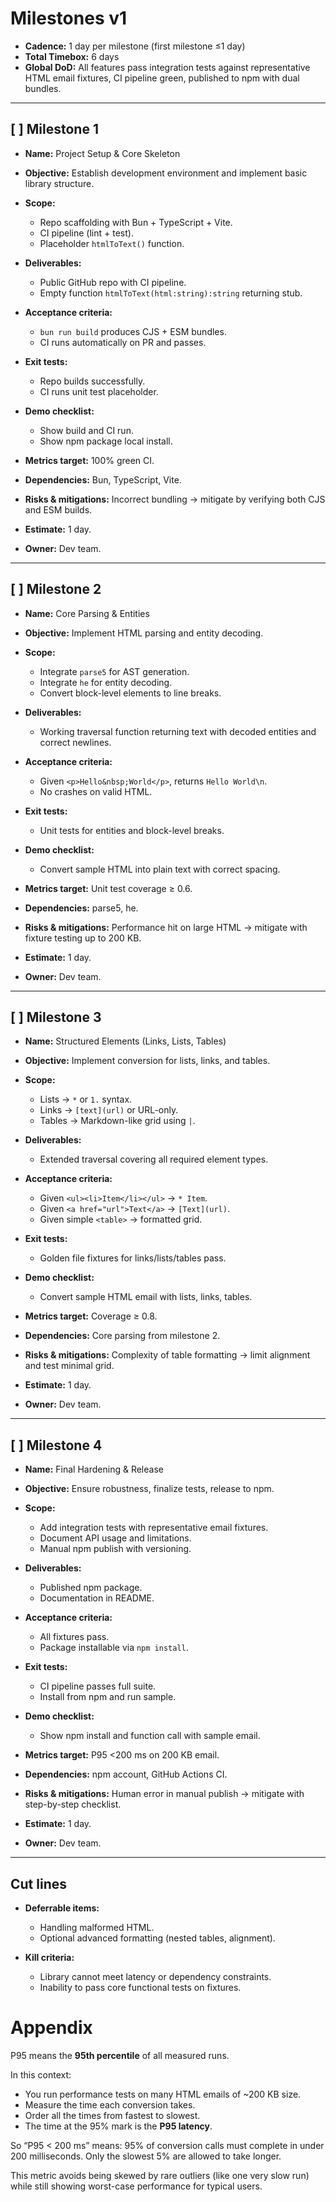 # Milestones v1

- **Cadence:** 1 day per milestone (first milestone ≤1 day)
- **Total Timebox:** 6 days
- **Global DoD:** All features pass integration tests against representative HTML email fixtures, CI pipeline green, published to npm with dual bundles.

---

## [ ] Milestone 1

- **Name:** Project Setup & Core Skeleton
- **Objective:** Establish development environment and implement basic library structure.
- **Scope:**
  - Repo scaffolding with Bun + TypeScript + Vite.
  - CI pipeline (lint + test).
  - Placeholder `htmlToText()` function.

- **Deliverables:**
  - Public GitHub repo with CI pipeline.
  - Empty function `htmlToText(html:string):string` returning stub.

- **Acceptance criteria:**
  - `bun run build` produces CJS + ESM bundles.
  - CI runs automatically on PR and passes.

- **Exit tests:**
  - Repo builds successfully.
  - CI runs unit test placeholder.

- **Demo checklist:**
  - Show build and CI run.
  - Show npm package local install.

- **Metrics target:** 100% green CI.
- **Dependencies:** Bun, TypeScript, Vite.
- **Risks & mitigations:** Incorrect bundling → mitigate by verifying both CJS and ESM builds.
- **Estimate:** 1 day.
- **Owner:** Dev team.

---

## [ ] Milestone 2

- **Name:** Core Parsing & Entities
- **Objective:** Implement HTML parsing and entity decoding.
- **Scope:**
  - Integrate `parse5` for AST generation.
  - Integrate `he` for entity decoding.
  - Convert block-level elements to line breaks.

- **Deliverables:**
  - Working traversal function returning text with decoded entities and correct newlines.

- **Acceptance criteria:**
  - Given `<p>Hello&nbsp;World</p>`, returns `Hello World\n`.
  - No crashes on valid HTML.

- **Exit tests:**
  - Unit tests for entities and block-level breaks.

- **Demo checklist:**
  - Convert sample HTML into plain text with correct spacing.

- **Metrics target:** Unit test coverage ≥ 0.6.
- **Dependencies:** parse5, he.
- **Risks & mitigations:** Performance hit on large HTML → mitigate with fixture testing up to 200 KB.
- **Estimate:** 1 day.
- **Owner:** Dev team.

---

## [ ] Milestone 3

- **Name:** Structured Elements (Links, Lists, Tables)
- **Objective:** Implement conversion for lists, links, and tables.
- **Scope:**
  - Lists → `*` or `1.` syntax.
  - Links → `[text](url)` or URL-only.
  - Tables → Markdown-like grid using `|`.

- **Deliverables:**
  - Extended traversal covering all required element types.

- **Acceptance criteria:**
  - Given `<ul><li>Item</li></ul>` → `* Item`.
  - Given `<a href="url">Text</a>` → `[Text](url)`.
  - Given simple `<table>` → formatted grid.

- **Exit tests:**
  - Golden file fixtures for links/lists/tables pass.

- **Demo checklist:**
  - Convert sample HTML email with lists, links, tables.

- **Metrics target:** Coverage ≥ 0.8.
- **Dependencies:** Core parsing from milestone 2.
- **Risks & mitigations:** Complexity of table formatting → limit alignment and test minimal grid.
- **Estimate:** 1 day.
- **Owner:** Dev team.

---

## [ ] Milestone 4

- **Name:** Final Hardening & Release
- **Objective:** Ensure robustness, finalize tests, release to npm.
- **Scope:**
  - Add integration tests with representative email fixtures.
  - Document API usage and limitations.
  - Manual npm publish with versioning.

- **Deliverables:**
  - Published npm package.
  - Documentation in README.

- **Acceptance criteria:**
  - All fixtures pass.
  - Package installable via `npm install`.

- **Exit tests:**
  - CI pipeline passes full suite.
  - Install from npm and run sample.

- **Demo checklist:**
  - Show npm install and function call with sample email.

- **Metrics target:** P95 <200 ms on 200 KB email.
- **Dependencies:** npm account, GitHub Actions CI.
- **Risks & mitigations:** Human error in manual publish → mitigate with step-by-step checklist.
- **Estimate:** 1 day.
- **Owner:** Dev team.

---

## Cut lines

- **Deferrable items:**
  - Handling malformed HTML.
  - Optional advanced formatting (nested tables, alignment).

- **Kill criteria:**
  - Library cannot meet latency or dependency constraints.
  - Inability to pass core functional tests on fixtures.

# Appendix

P95 means the **95th percentile** of all measured runs.

In this context:

- You run performance tests on many HTML emails of \~200 KB size.
- Measure the time each conversion takes.
- Order all the times from fastest to slowest.
- The time at the 95% mark is the **P95 latency**.

So “P95 < 200 ms” means:
95% of conversion calls must complete in under 200 milliseconds. Only the slowest 5% are allowed to take longer.

This metric avoids being skewed by rare outliers (like one very slow run) while still showing worst-case performance for typical users.
